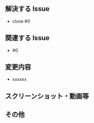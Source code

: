## 解決する Issue

<!--
ある特定のIssueを解決する場合、そのIssue番号を"close"の後ろに記載してください。
このPRがマージされた際に自動的にIssueを閉じてくれます。
なお、Issueを立てていない場合は不要です。
また、複数のIssueを同時に解決するのは、場合によっては望ましくないかもしれません。
-->
- close #0

## 関連する Issue

<!--
完全に解決しきっていないが、一部のみを解決した場合などはこちらにIssue番号を記載してください。
-->
- #0

## 変更内容

<!--
変更を端的に箇条書きで書くとよいでしょう。文章にしてしまっても構いません。
-->
- xxxxxx

## スクリーンショット・動画等

<!--
UIに関する改善を行った場合は特にですが、Before/Afterがあるとよいかもしれません。
コンソール上のログの挙動などを添付しても構いません。
また、それらを用意するほどではないorできない場合などは省略しても構いません。
-->

## その他

<!-- 関連して何か気がついたこと、気になることがあればココに書いてください -->

